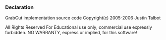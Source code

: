 ### Declaration
GrabCut implementation source code Copyright(c) 2005-2006 Justin Talbot

All Rights Reserved
For Educational use only; commercial use expressly forbidden.
NO WARRANTY, express or implied, for this software!

